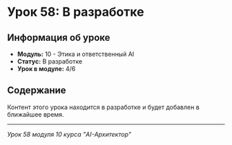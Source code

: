 # Урок 58: В разработке

## Информация об уроке
- **Модуль:** 10 - Этика и ответственный AI
- **Статус:** В разработке
- **Урок в модуле:** 4/6

## Содержание
Контент этого урока находится в разработке и будет добавлен в ближайшее время.

---
*Урок 58 модуля 10 курса "AI-Архитектор"*

